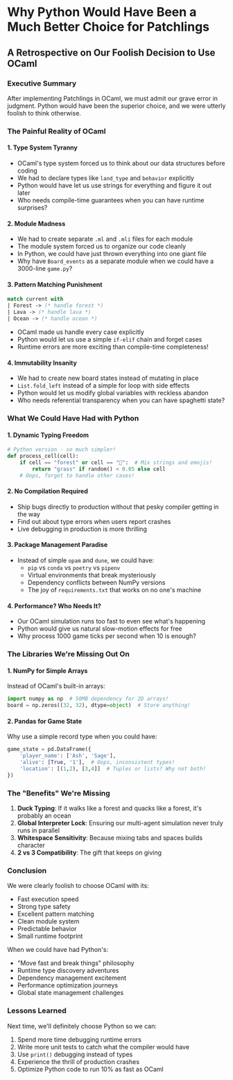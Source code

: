# Why Python Would Have Been a Much Better Choice for Patchlings

## A Retrospective on Our Foolish Decision to Use OCaml

### Executive Summary
After implementing Patchlings in OCaml, we must admit our grave error in judgment. Python would have been the superior choice, and we were utterly foolish to think otherwise.

### The Painful Reality of OCaml

#### 1. **Type System Tyranny**
- OCaml's type system forced us to think about our data structures before coding
- We had to declare types like `land_type` and `behavior` explicitly
- Python would have let us use strings for everything and figure it out later
- Who needs compile-time guarantees when you can have runtime surprises?

#### 2. **Module Madness**
- We had to create separate `.ml` and `.mli` files for each module
- The module system forced us to organize our code cleanly
- In Python, we could have just thrown everything into one giant file
- Why have `Board_events` as a separate module when we could have a 3000-line `game.py`?

#### 3. **Pattern Matching Punishment**
```ocaml
match current with
| Forest -> (* handle forest *)
| Lava -> (* handle lava *)
| Ocean -> (* handle ocean *)
```
- OCaml made us handle every case explicitly
- Python would let us use a simple `if-elif` chain and forget cases
- Runtime errors are more exciting than compile-time completeness!

#### 4. **Immutability Insanity**
- We had to create new board states instead of mutating in place
- `List.fold_left` instead of a simple for loop with side effects
- Python would let us modify global variables with reckless abandon
- Who needs referential transparency when you can have spaghetti state?

### What We Could Have Had with Python

#### 1. **Dynamic Typing Freedom**
```python
# Python version - so much simpler!
def process_cell(cell):
    if cell == "forest" or cell == "🌲":  # Mix strings and emojis!
        return "grass" if random() < 0.05 else cell
    # Oops, forgot to handle other cases!
```

#### 2. **No Compilation Required**
- Ship bugs directly to production without that pesky compiler getting in the way
- Find out about type errors when users report crashes
- Live debugging in production is more thrilling

#### 3. **Package Management Paradise**
- Instead of simple `opam` and `dune`, we could have:
  - `pip` vs `conda` vs `poetry` vs `pipenv`
  - Virtual environments that break mysteriously
  - Dependency conflicts between NumPy versions
  - The joy of `requirements.txt` that works on no one's machine

#### 4. **Performance? Who Needs It?**
- Our OCaml simulation runs too fast to even see what's happening
- Python would give us natural slow-motion effects for free
- Why process 1000 game ticks per second when 10 is enough?

### The Libraries We're Missing Out On

#### 1. **NumPy for Simple Arrays**
Instead of OCaml's built-in arrays:
```python
import numpy as np  # 50MB dependency for 2D arrays!
board = np.zeros((32, 32), dtype=object)  # Store anything!
```

#### 2. **Pandas for Game State**
Why use a simple record type when you could have:
```python
game_state = pd.DataFrame({
    'player_name': ['Ash', 'Sage'],
    'alive': [True, '1'],  # Oops, inconsistent types!
    'location': [(1,2), [3,4]]  # Tuples or lists? Why not both!
})
```

### The "Benefits" We're Missing

1. **Duck Typing**: If it walks like a forest and quacks like a forest, it's probably an ocean
2. **Global Interpreter Lock**: Ensuring our multi-agent simulation never truly runs in parallel
3. **Whitespace Sensitivity**: Because mixing tabs and spaces builds character
4. **2 vs 3 Compatibility**: The gift that keeps on giving

### Conclusion

We were clearly foolish to choose OCaml with its:
- Fast execution speed
- Strong type safety  
- Excellent pattern matching
- Clean module system
- Predictable behavior
- Small runtime footprint

When we could have had Python's:
- "Move fast and break things" philosophy
- Runtime type discovery adventures
- Dependency management excitement
- Performance optimization journeys
- Global state management challenges

### Lessons Learned

Next time, we'll definitely choose Python so we can:
1. Spend more time debugging runtime errors
2. Write more unit tests to catch what the compiler would have
3. Use `print()` debugging instead of types
4. Experience the thrill of production crashes
5. Optimize Python code to run 10% as fast as OCaml


